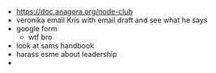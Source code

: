 - https://doc.anagora.org/node-club
- veronika email Kris with email draft and see what he says
- google form
	- wtf bro
- look at sams handbook
- harass esme about leadership
-